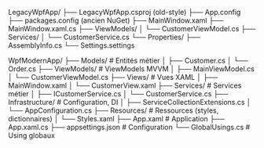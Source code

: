 LegacyWpfApp/
├── LegacyWpfApp.csproj (old-style)
├── App.config
├── packages.config (ancien NuGet)
├── MainWindow.xaml
├── MainWindow.xaml.cs
├── ViewModels/
│   └── CustomerViewModel.cs
├── Services/
│   └── CustomerService.cs
└── Properties/
    ├── AssemblyInfo.cs
    └── Settings.settings

WpfModernApp/
├── Models/              # Entités métier
│   ├── Customer.cs
│   └── Order.cs
├── ViewModels/          # ViewModels MVVM
│   ├── MainViewModel.cs
│   └── CustomerViewModel.cs
├── Views/               # Vues XAML
│   ├── MainWindow.xaml
│   └── CustomerView.xaml
├── Services/            # Services métier
│   ├── ICustomerService.cs
│   └── CustomerService.cs
├── Infrastructure/      # Configuration, DI
│   ├── ServiceCollectionExtensions.cs
│   └── AppConfiguration.cs
├── Resources/           # Ressources (styles, dictionnaires)
│   └── Styles.xaml
├── App.xaml            # Application
├── App.xaml.cs
├── appsettings.json    # Configuration
└── GlobalUsings.cs     # Using globaux